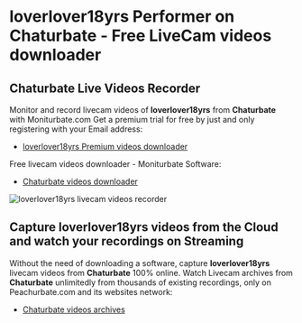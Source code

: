 # loverlover18yrs Performer on Chaturbate - Free LiveCam videos downloader

## Chaturbate Live Videos Recorder

Monitor and record livecam videos of **loverlover18yrs** from **Chaturbate** with Moniturbate.com
Get a premium trial for free by just and only registering with your Email address:
* [loverlover18yrs Premium videos downloader](https://moniturbate.com/request-demo-licence-key.html)

Free livecam videos downloader - Moniturbate Software:
* [Chaturbate videos downloader](https://moniturbate.com/moniturbate-download-software.html)

![loverlover18yrs livecam videos recorder](https://peachurnet.com/templates/moniturbate-software.png)


## Capture loverlover18yrs videos from the Cloud and watch your recordings on Streaming

Without the need of downloading a software, capture **loverlover18yrs** livecam videos from **Chaturbate** 100% online.
Watch Livecam archives from **Chaturbate** unlimitedly from thousands of existing recordings, only on Peachurbate.com and its websites network:
* [Chaturbate videos archives](https://peachurnet.com/)